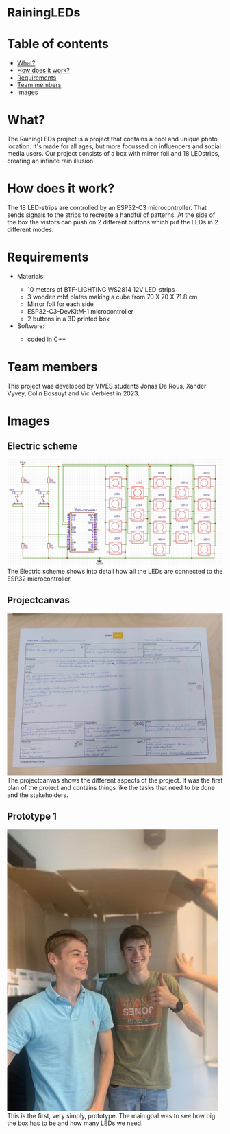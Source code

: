# RainingLEDs
<h1>Table of contents</h1>
<ul>
    <li><a href="#What?">What?</a></li>
    <li><a href="#How does it work?">How does it work?</a></li>
    <li><a href="#Requirements">Requirements</a></li>
    <li><a href="#Team members">Team members</a></li>
    <li><a href="#Images">Images</a></li>
</ul>
<h1>What?</h1>
<p>The RainingLEDs project is a project that contains a cool and unique photo location. It's made for all ages, but more focussed on influencers and social media users. Our project consists of a box with mirror foil and 18 LEDstrips, creating an infinite rain illusion.
</p>
<h1>How does it work?</h1>
<p>The 18 LED-strips are controlled by an ESP32-C3 microcontroller. That sends signals to the strips to recreate a handful of patterns. At the side of the box the vistors can push on 2 different buttons which put the LEDs in 2 different modes.</p>
<h1>Requirements</h1>
<ul>
    <li>Materials:</li>
    <ul>
        <li>10 meters of BTF-LIGHTING WS2814 12V LED-strips</li>
        <li>3 wooden mbf plates making a cube from 70 X 70 X 71.8 cm</li>
        <li>Mirror foil for each side</li>
        <li>ESP32-C3-DevKitM-1 microcontroller</li>
        <li>2 buttons in a 3D printed box</li>
    </ul>
    <li>Software:</li>
    <ul>
    <li>coded in C++</li>
    </ul>
</ul>
<h1>Team members</h1>
<p>This project was developed by VIVES students Jonas De Rous, Xander Vyvey, Colin Bossuyt and Vic Verbiest in 2023.</p>
<h1>Images</h1>
<h2>Electric scheme</h2>  
<img src="src/elektrisch_schema.PNG" alt="elektrisch schema">
<figcaption>The Electric scheme shows into detail how all the LEDs are connected to the ESP32 microcontroller.</figcaption>
<h2>Projectcanvas</h2>
<img src="src/schema.jpg" alt="Projectcanvas" style="transform: rotate(deg);" />
<figcaption>The projectcanvas shows the different aspects of the project. It was the first plan of the project and contains things like the tasks that need to be done and the stakeholders.</figcaption>
<h2>Prototype 1</h2>
<img src="src/Prototype.jpg" alt="Prototype 1"/>
<figcaption>This is the first, very simply, prototype. The main goal was to see how big the box has to be and how many LEDs we need.</figcaption>
